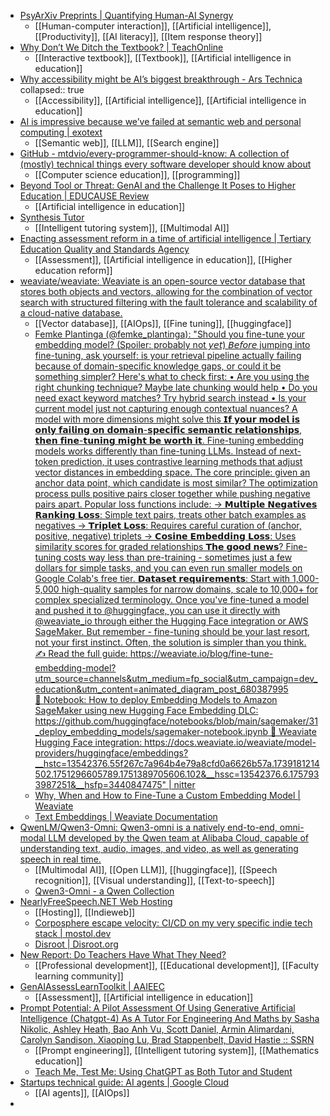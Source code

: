 - [PsyArXiv Preprints | Quantifying Human-AI Synergy](https://osf.io/preprints/psyarxiv/vbkmt_v1)
	- [[Human-computer interaction]], [[Artificial intelligence]], [[Productivity]], [[AI literacy]], [[Item response theory]]
- [Why Don’t We Ditch the Textbook? | TeachOnline](https://teachonline.ca/tools-trends/articles/why-dont-we-ditch-the-textbook/)
	- [[Interactive textbook]], [[Textbook]], [[Artificial intelligence in education]]
- [Why accessibility might be AI’s biggest breakthrough - Ars Technica](https://arstechnica.com/information-technology/2025/09/study-finds-neurodiverse-workers-more-satisfied-with-ai-assistants/)
  collapsed:: true
	- [[Accessibility]], [[Artificial intelligence]], [[Artificial intelligence in education]]
- [AI is impressive because we’ve failed at semantic web and personal computing | exotext](https://rakhim.exotext.com/ai-is-impressive-because-we-ve-failed-at-semantic-web-and-personal-computing)
	- [[Semantic web]], [[LLM]], [[Search engine]]
- [GitHub - mtdvio/every-programmer-should-know: A collection of (mostly) technical things every software developer should know about](https://github.com/mtdvio/every-programmer-should-know)
	- [[Computer science education]], [[programming]]
- [Beyond Tool or Threat: GenAI and the Challenge It Poses to Higher Education | EDUCAUSE Review](https://er.educause.edu/articles/2025/9/beyond-tool-or-threat-genai-and-the-challenge-it-poses-to-higher-education)
	- [[Artificial intelligence in education]]
- [Synthesis Tutor](https://www.synthesis.com/tutor)
	- [[Intelligent tutoring system]], [[Multimodal AI]]
- [Enacting assessment reform in a time of artificial intelligence | Tertiary Education Quality and Standards Agency](https://www.teqsa.gov.au/guides-resources/resources/corporate-publications/enacting-assessment-reform-time-artificial-intelligence)
	- [[Assessment]], [[Artificial intelligence in education]], [[Higher education reform]]
- [weaviate/weaviate: Weaviate is an open-source vector database that stores both objects and vectors, allowing for the combination of vector search with structured filtering with the fault tolerance and scalability of a cloud-native database​.](https://github.com/weaviate/weaviate)
	- [[Vector database]], [[AIOps]], [[Fine tuning]], [[huggingface]]
	- [Femke Plantinga (@femke_plantinga): "Should you fine-tune your embedding model? (Spoiler: probably not 𝘺𝘦𝘵) 𝘉𝘦𝘧𝘰𝘳𝘦 jumping into fine-tuning, ask yourself: is your retrieval pipeline actually failing because of domain-specific knowledge gaps, or could it be something simpler? Here's what to check first: • Are you using the right chunking technique? Maybe late chunking would help • Do you need exact keyword matches? Try hybrid search instead • Is your current model just not capturing enough contextual nuances? A model with more dimensions might solve this 𝗜𝗳 𝘆𝗼𝘂𝗿 𝗺𝗼𝗱𝗲𝗹 𝗶𝘀 𝗼𝗻𝗹𝘆 𝗳𝗮𝗶𝗹𝗶𝗻𝗴 𝗼𝗻 𝗱𝗼𝗺𝗮𝗶𝗻-𝘀𝗽𝗲𝗰𝗶𝗳𝗶𝗰 𝘀𝗲𝗺𝗮𝗻𝘁𝗶𝗰 𝗿𝗲𝗹𝗮𝘁𝗶𝗼𝗻𝘀𝗵𝗶𝗽𝘀, 𝘁𝗵𝗲𝗻 𝗳𝗶𝗻𝗲-𝘁𝘂𝗻𝗶𝗻𝗴 𝗺𝗶𝗴𝗵𝘁 𝗯𝗲 𝘄𝗼𝗿𝘁𝗵 𝗶𝘁. Fine-tuning embedding models works differently than fine-tuning LLMs. Instead of next-token prediction, it uses contrastive learning methods that adjust vector distances in embedding space. The core principle: given an anchor data point, which candidate is most similar? The optimization process pulls positive pairs closer together while pushing negative pairs apart. Popular loss functions include: → 𝗠𝘂𝗹𝘁𝗶𝗽𝗹𝗲 𝗡𝗲𝗴𝗮𝘁𝗶𝘃𝗲𝘀 𝗥𝗮𝗻𝗸𝗶𝗻𝗴 𝗟𝗼𝘀𝘀: Simple text pairs, treats other batch examples as negatives → 𝗧𝗿𝗶𝗽𝗹𝗲𝘁 𝗟𝗼𝘀𝘀: Requires careful curation of (anchor, positive, negative) triplets → 𝗖𝗼𝘀𝗶𝗻𝗲 𝗘𝗺𝗯𝗲𝗱𝗱𝗶𝗻𝗴 𝗟𝗼𝘀𝘀: Uses similarity scores for graded relationships 𝗧𝗵𝗲 𝗴𝗼𝗼𝗱 𝗻𝗲𝘄𝘀? Fine-tuning costs way less than pre-training - sometimes just a few dollars for simple tasks, and you can even run smaller models on Google Colab's free tier. 𝗗𝗮𝘁𝗮𝘀𝗲𝘁 𝗿𝗲𝗾𝘂𝗶𝗿𝗲𝗺𝗲𝗻𝘁𝘀: Start with 1,000-5,000 high-quality samples for narrow domains, scale to 10,000+ for complex specialized terminology. Once you've fine-tuned a model and pushed it to @huggingface, you can use it directly with @weaviate_io through either the Hugging Face integration or AWS SageMaker. But remember - fine-tuning should be your last resort, not your first instinct. Often, the solution is simpler than you think. ✍️ Read the full guide: https://weaviate.io/blog/fine-tune-embedding-model?utm_source=channels&utm_medium=fp_social&utm_campaign=dev_education&utm_content=animated_diagram_post_680387995 📕 Notebook: How to deploy Embedding Models to Amazon SageMaker using new Hugging Face Embedding DLC: https://github.com/huggingface/notebooks/blob/main/sagemaker/31_deploy_embedding_models/sagemaker-notebook.ipynb 🤝 Weaviate Hugging Face integration: https://docs.weaviate.io/weaviate/model-providers/huggingface/embeddings?__hstc=13542376.55f267c7a964b4e79a8cfd0a6626b57a.1739181214502.1751296605789.1751389705606.102&__hssc=13542376.6.1757933987251&__hsfp=3440847475" | nitter](https://nitter.net/femke_plantinga/status/1970412925727777166#m)
	- [Why, When and How to Fine-Tune a Custom Embedding Model | Weaviate](https://weaviate.io/blog/fine-tune-embedding-model)
	- [Text Embeddings | Weaviate Documentation](https://docs.weaviate.io/weaviate/model-providers/huggingface/embeddings)
- [QwenLM/Qwen3-Omni: Qwen3-omni is a natively end-to-end, omni-modal LLM developed by the Qwen team at Alibaba Cloud, capable of understanding text, audio, images, and video, as well as generating speech in real time.](https://github.com/QwenLM/Qwen3-Omni)
	- [[Multimodal AI]], [[Open LLM]], [[huggingface]], [[Speech recognition]], [[Visual understanding]], [[Text-to-speech]]
	- [Qwen3-Omni - a Qwen Collection](https://huggingface.co/collections/Qwen/qwen3-omni-68d100a86cd0906843ceccbe)
- [NearlyFreeSpeech.NET Web Hosting](https://www.nearlyfreespeech.net/)
	- [[Hosting]], [[Indieweb]]
	- [Corposphere escape velocity: CI/CD on my very specific indie tech stack | mostol.dev](https://www.mostol.dev/post/202509172307/)
	- [Disroot | Disroot.org](https://disroot.org/en)
- [New Report: Do Teachers Have What They Need?](https://app.e.gallup.com/e/es?s=831949997&e=4189459&elqTrackId=efd74c1a1b7a40299e524d6e5aa03bea&elq=fc90d58025ae486eb48d7f18ab6487a7&elqaid=15645&elqat=1&elqak=8AF5B15E1677546675A5E1D0632D64785F0191FB07361564E5A95235859BD1EE91B7)
	- [[Professional development]], [[Educational development]], [[Faculty learning community]]
- [GenAIAssessLearnToolkit | AAIEEC](https://www.aaieec.org/genaiassessmenttoolkit)
	- [[Assessment]], [[Artificial intelligence in education]]
- [Prompt Potential: A Pilot Assessment Of Using Generative Artificial Intelligence (Chatgpt-4) As A Tutor For Engineering And Maths by Sasha Nikolic, Ashley Heath, Bao Anh Vu, Scott Daniel, Armin Alimardani, Carolyn Sandison, Xiaoping Lu, Brad Stappenbelt, David Hastie :: SSRN](https://papers.ssrn.com/sol3/papers.cfm?abstract_id=5121997)
	- [[Prompt engineering]], [[Intelligent tutoring system]], [[Mathematics education]]
	- [Teach Me, Test Me: Using ChatGPT as Both Tutor and Student](https://www.aaieec.org/post/teach-me-test-me-using-chatgpt-as-both-tutor-and-student)
- [Startups technical guide: AI agents | Google Cloud](https://cloud.google.com/resources/content/building-ai-agents)
	- [[AI agents]], [[AIOps]]
-